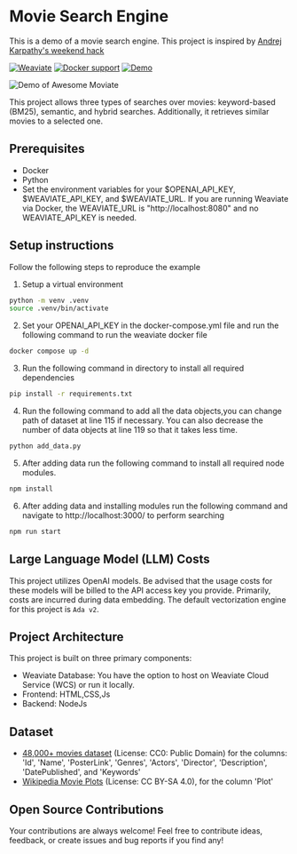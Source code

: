 # Movie Search Engine

This is a demo of a movie search engine. This project is inspired by [Andrej Karpathy's weekend hack](https://twitter.com/karpathy/status/1647372603907280896) 

[![Weaviate](https://img.shields.io/static/v1?label=powered%20by&message=Weaviate%20%E2%9D%A4&color=green&style=flat-square)](https://weaviate.io/) 
 [![Docker support](https://img.shields.io/badge/Docker_support-%E2%9C%93-4c1?style=flat-square&logo=docker&logoColor=white)](https://docs.docker.com/get-started/) [![Demo](https://img.shields.io/badge/Check%20out%20the%20demo!-yellow?&style=flat-square&logo=react&logoColor=white)](https://awesome-moviate.weaviate.io/)

![Demo of Awesome Moviate](https://github.com/weaviate-tutorials/awesome-moviate/blob/main/awesome-moviate-demo.gif)


This project allows three types of searches over movies: keyword-based (BM25), semantic, and hybrid searches. Additionally, it retrieves similar movies to a selected one.


## Prerequisites
* Docker
* Python
* Set the environment variables for your $OPENAI_API_KEY, $WEAVIATE_API_KEY, and $WEAVIATE_URL. If you are running Weaviate via Docker, the WEAVIATE_URL is "http://localhost:8080" and no WEAVIATE_API_KEY is needed.

## Setup instructions

Follow the following steps to reproduce the example 
1. Setup a virtual environment
```bash
python -m venv .venv             
source .venv/bin/activate
``` 

2. Set your OPENAI_API_KEY in the docker-compose.yml file and  run the following command to run the weaviate docker file 
```bash
docker compose up -d
``` 

3. Run the following command in directory to install all required dependencies 
```bash
pip install -r requirements.txt
``` 

4. Run the following command to add all the data objects,you can change path of dataset at line 115 if necessary. You can also decrease the number of data objects at line 119 so that it takes less time.
```bash
python add_data.py
``` 
5. After adding data run the following command to install all required node modules.
```bash
npm install
``` 
6. After adding data and installing modules run the following command and navigate to http://localhost:3000/ to perform searching
```bash
npm run start
```     

## Large Language Model (LLM) Costs

This project utilizes OpenAI models. Be advised that the usage costs for these models will be billed to the API access key you provide. Primarily, costs are incurred during data embedding. The default vectorization engine for this project is `Ada v2`.

## Project Architecture
This project is built on three primary components:

- Weaviate Database: You have the option to host on Weaviate Cloud Service (WCS) or run it locally.
- Frontend: HTML,CSS,Js
- Backend: NodeJs

## Dataset

* [48,000+ movies dataset](https://www.kaggle.com/datasets/yashgupta24/48000-movies-dataset) (License: CC0: Public Domain) for the columns: 'Id', 'Name', 'PosterLink', 'Genres', 'Actors', 'Director', 'Description', 'DatePublished', and 'Keywords'
* [Wikipedia Movie Plots](https://www.kaggle.com/datasets/jrobischon/wikipedia-movie-plots) (License: CC BY-SA 4.0), for the column 'Plot'

## Open Source Contributions

Your contributions are always welcome! Feel free to contribute ideas, feedback, or create issues and bug reports if you find any!
